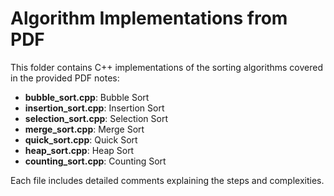# Algorithm Implementations from PDF

This folder contains C++ implementations of the sorting algorithms covered in the provided PDF notes:

- **bubble_sort.cpp**: Bubble Sort
- **insertion_sort.cpp**: Insertion Sort
- **selection_sort.cpp**: Selection Sort
- **merge_sort.cpp**: Merge Sort
- **quick_sort.cpp**: Quick Sort
- **heap_sort.cpp**: Heap Sort
- **counting_sort.cpp**: Counting Sort

Each file includes detailed comments explaining the steps and complexities.
